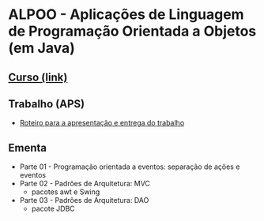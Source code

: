 # ALPOO - Aplicações de Linguagem de Programação Orientada a Objetos (em Java)


## [Curso (link)](../../indie/java/java2.html)


## Trabalho (APS)

- [Roteiro para a apresentação e entrega do trabalho](alpoo_files/aps/APS_ALPOO_2024.pdf)

## Ementa

- Parte 01 - Programação orientada a eventos: separação de ações e eventos
- Parte 02 - Padrões de Arquitetura: MVC
  - pacotes awt e Swing
- Parte 03 - Padrões de Arquitetura: DAO
  - pacote JDBC

